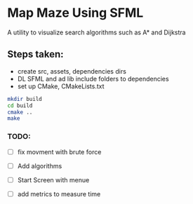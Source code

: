 # Map Maze Using SFML

A utility to visualize search algorithms such as A* and Dijkstra

## Steps taken:
- create src, assets, dependencies dirs
- DL SFML and ad lib include folders to dependencies
- set up CMake, CMakeLists.txt

```bash
mkdir build
cd build
cmake ..
make
```

### TODO:
- [ ] fix movment with brute force
- [ ] Add algorithms
- [ ] Start Screen with menue
- [ ] add metrics to measure time 



